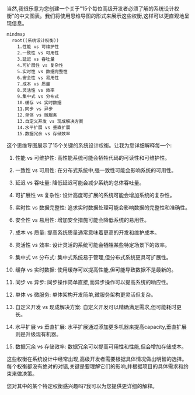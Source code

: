 当然,我很乐意为您创建一个关于"15个每位高级开发者必须了解的系统设计权衡"的中文图表。我们将使用思维导图的形式来展示这些权衡,这样可以更直观地呈现信息。

```mermaid
mindmap
  root((系统设计权衡))
    1.性能 vs 可维护性
    2.一致性 vs 可用性
    3.延迟 vs 吞吐量
    4.可扩展性 vs 复杂性
    5.实时性 vs 数据完整性
    6.安全性 vs 易用性
    7.成本 vs 质量
    8.灵活性 vs 效率
    9.集中式 vs 分布式
    10.缓存 vs 实时数据
    11.同步 vs 异步
    12.单体 vs 微服务
    13.自定义开发 vs 现成解决方案
    14.水平扩展 vs 垂直扩展
    15.数据冗余 vs 存储效率

```

这个思维导图展示了15个关键的系统设计权衡。让我为您详细解释每一个:

1. 性能 vs 可维护性: 高性能系统可能会牺牲代码的可读性和可维护性。

2. 一致性 vs 可用性: 在分布式系统中,强一致性可能会影响系统的可用性。

3. 延迟 vs 吞吐量: 降低延迟可能会减少系统的总体吞吐量。

4. 可扩展性 vs 复杂性: 设计高度可扩展的系统可能会增加系统的复杂性。

5. 实时性 vs 数据完整性: 追求实时数据处理可能会影响数据的完整性和准确性。

6. 安全性 vs 易用性: 增加安全措施可能会降低系统的易用性。

7. 成本 vs 质量: 提高系统质量通常意味着更高的开发和维护成本。

8. 灵活性 vs 效率: 设计灵活的系统可能会牺牲某些特定场景下的效率。

9. 集中式 vs 分布式: 集中式系统易于管理,但分布式系统更具可扩展性。

10. 缓存 vs 实时数据: 使用缓存可以提高性能,但可能导致数据不是最新的。

11. 同步 vs 异步: 同步操作简单直接,而异步操作可以提高系统的响应性。

12. 单体 vs 微服务: 单体架构开发简单,微服务架构更灵活但复杂。

13. 自定义开发 vs 现成解决方案: 自定义开发可以精确满足需求,但可能耗时更长。

14. 水平扩展 vs 垂直扩展: 水平扩展通过添加更多机器来提高capacity,垂直扩展则是升级现有机器。

15. 数据冗余 vs 存储效率: 数据冗余可以提高可用性和性能,但会增加存储成本。

这些权衡在系统设计中经常出现,高级开发者需要根据具体情况做出明智的选择。每个权衡都没有绝对的对错,关键是要理解它们的影响,并根据项目的具体需求和约束来做决策。

您对其中的某个特定权衡感兴趣吗?我可以为您提供更详细的解释。

